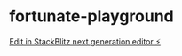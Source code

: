 # fortunate-playground

[Edit in StackBlitz next generation editor ⚡️](https://stackblitz.com/~/github.com/absolutedevelop/fortunate-playground)